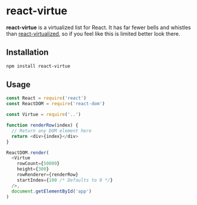 # react-virtue

**react-virtue** is a virtualized list for React. It has far fewer bells and whistles than [react-virtualized](https://npmjs/package/react-virtualized), so if you feel like this is limited better look there.

## Installation

```bash
npm install react-virtue
```

## Usage

```js
const React = require('react')
const ReactDOM = require('react-dom')

const Virtue = require('..')

function renderRow(index) {
  // Return any DOM element here
  return <div>{index}</div>
}

ReactDOM.render(
  <Virtue
    rowCount={50000}
    height={300}
    rowRenderer={renderRow}
    startIndex={100 /* Defaults to 0 */}
  />,
  document.getElementById('app')
)
```